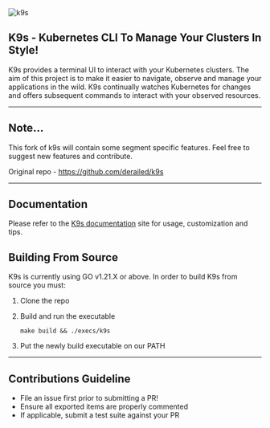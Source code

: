 <img src="assets/k9s.png" alt="k9s">

## K9s - Kubernetes CLI To Manage Your Clusters In Style!

K9s provides a terminal UI to interact with your Kubernetes clusters.
The aim of this project is to make it easier to navigate, observe and manage
your applications in the wild. K9s continually watches Kubernetes
for changes and offers subsequent commands to interact with your observed resources.

---

## Note...

This fork of k9s will contain some segment specific features. Feel free to suggest new features and contribute.

Original repo - https://github.com/derailed/k9s

---

## Documentation

Please refer to the [K9s documentation](https://k9scli.io) site for usage, customization and tips.

## Building From Source

 K9s is currently using GO v1.21.X or above.
 In order to build K9s from source you must:

 1. Clone the repo
 2. Build and run the executable

      ```shell
      make build && ./execs/k9s
      ```
 3. Put the newly build executable on our PATH

---

## Contributions Guideline

* File an issue first prior to submitting a PR!
* Ensure all exported items are properly commented
* If applicable, submit a test suite against your PR
